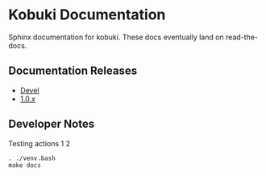 # Kobuki Documentation

Sphinx documentation for kobuki. These docs eventually land on read-the-docs.

## Documentation Releases

* [Devel](https://kobuki.readthedocs.io/en/devel/)
* [1.0.x](https://kobuki.readthedocs.io/en/release-1.0.x/)

## Developer Notes

Testing actions 1 2

```
. ./venv.bash
make docs
```


